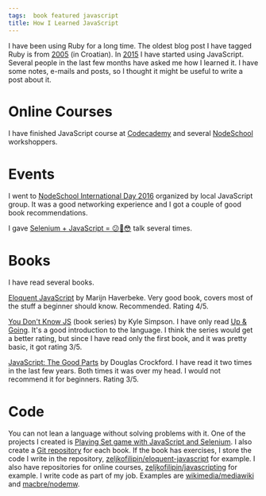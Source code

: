 ```yaml
---
tags:  book featured javascript
title: How I Learned JavaScript
---
```

I have been using Ruby for a long time. The oldest blog post I have tagged Ruby is from [2005](/kako-znas-da-si-napisao-dosta-ruby-koda-za-danas) (in Croatian). In [2015](/javascript) I have started using JavaScript. Several people in the last few months have asked me how I learned it. I have some notes, e-mails and posts, so I thought it might be useful to write a post about it.

# Online Courses

I have finished JavaScript course at [Codecademy](https://www.codecademy.com/) and several [NodeSchool](https://nodeschool.io/) workshoppers.

# Events

I went to [NodeSchool International Day 2016](/nodeschool-international-day-2016) organized by local JavaScript group. It was a good networking experience and I got a couple of good book recommendations.

I gave [Selenium + JavaScript = 😕🤔😳](/selenium-javascript) talk several times.

# Books

I have read several books.

[Eloquent JavaScript](https://eloquentjavascript.net/) by Marijn Haverbeke. Very good book, covers most of the stuff a beginner should know. Recommended. Rating 4/5.

[You Don't Know JS](you-dont-know-js-up-and-going) (book series) by Kyle Simpson. I have only read [Up & Going](/you-dont-know-js-up-and-going). It's a good introduction to the language. I think the series would get a better rating, but since I have read only the first book, and it was pretty basic, it got rating 3/5.

[JavaScript: The Good Parts](/javascript-the-good-parts) by Douglas Crockford. I have read it two times in the last few years. Both times it was over my head. I would not recommend it for beginners. Rating 3/5.

# Code

You can not lean a language without solving problems with it. One of the projects I created is [Playing Set game with JavaScript and Selenium](/playing-set-game-with-javascript-and-selenium). I also create a [Git repository](https://github.com/zeljkofilipin?tab=repositories) for each book. If the book has exercises, I store the code I write in the repository, [zeljkofilipin/eloquent-javascript](https://github.com/zeljkofilipin/eloquent-javascript) for example. I also have repositories for online courses, [zeljkofilipin/javascripting](https://github.com/zeljkofilipin/javascripting) for example. I write code as part of my job. Examples are [wikimedia/mediawiki](https://github.com/wikimedia/mediawiki/commits?author=zeljkofilipin) and [macbre/nodemw](https://github.com/macbre/nodemw/commits?author=zeljkofilipin).
